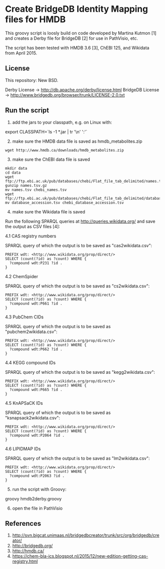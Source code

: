 Create BridgeDB Identity Mapping files for HMDB
===============================================

This groovy script is loosly build on code developed by Martina Kutmon [1]
and creates a Derby file for BridgeDB [2] for use in PathVisio, etc.

The script has been tested with HMDB 3.6 [3], ChEBI 125, and Wikidata from April 2015.

License
-------

This repository: New BSD.

Derby License -> http://db.apache.org/derby/license.html
BridgeDB License -> http://www.bridgedb.org/browser/trunk/LICENSE-2.0.txt

Run the script
--------------

1. add the jars to your classpath, e.g. on Linux with:

  export CLASSPATH=\`ls -1 *.jar | tr '\n' ':'\`

2. make sure the HMDB data file is saved as hmdb_metabolites.zip

  ```
  wget http://www.hmdb.ca/downloads/hmdb_metabolites.zip
  ```

3. make sure the ChEBI data file is saved

  ```
  mkdir data
  cd data
  wget ftp://ftp.ebi.ac.uk/pub/databases/chebi/Flat_file_tab_delimited/names.tsv.gz
  gunzip names.tsv.gz
  mv names.tsv chebi_names.tsv
  wget ftp://ftp.ebi.ac.uk/pub/databases/chebi/Flat_file_tab_delimited/database_accession.tsv
  mv database_accession.tsv chebi_database_accession.tsv
  ```

4. make sure the Wikidata file is saved

Run the following SPARQL queries at http://queries.wikidata.org/ and save the
output as CSV files [4]:

4.1 CAS registry numbers

SPARQL query of which the output is to be saved as "cas2wikidata.csv":

  ```
  PREFIX wdt: <http://www.wikidata.org/prop/direct/>
  SELECT (count(?id) as ?count) WHERE {
    ?compound wdt:P231 ?id .
  }
  ```

4.2 ChemSpider

SPARQL query of which the output is to be saved as "cs2wikidata.csv":

  ```
  PREFIX wdt: <http://www.wikidata.org/prop/direct/>
  SELECT (count(?id) as ?count) WHERE {
    ?compound wdt:P661 ?id .
  }
  ```

4.3 PubChem CIDs

SPARQL query of which the output is to be saved as "pubchem2wikidata.csv":

  ```
  PREFIX wdt: <http://www.wikidata.org/prop/direct/>
  SELECT (count(?id) as ?count) WHERE {
    ?compound wdt:P662 ?id .
  }
  ```

4.4 KEGG compound IDs

SPARQL query of which the output is to be saved as "kegg2wikidata.csv":

  ```
  PREFIX wdt: <http://www.wikidata.org/prop/direct/>
  SELECT (count(?id) as ?count) WHERE {
    ?compound wdt:P665 ?id .
  }
  ```

4.5 KnAPSaCK IDs

SPARQL query of which the output is to be saved as "ksnapsack2wikidata.csv":

  ```
  PREFIX wdt: <http://www.wikidata.org/prop/direct/>
  SELECT (count(?id) as ?count) WHERE {
    ?compound wdt:P2064 ?id .
  }
  ```

4.6 LIPIDMAP IDs

SPARQL query of which the output is to be saved as "lm2wikidata.csv":

  ```
  PREFIX wdt: <http://www.wikidata.org/prop/direct/>
  SELECT (count(?id) as ?count) WHERE {
    ?compound wdt:P2063 ?id .
  }
  ```

5. run the script with Groovy:

  groovy hmdb2derby.groovy

6. open the file in PathVisio

References
----------

1. http://svn.bigcat.unimaas.nl/bridgedbcreator/trunk/src/org/bridgedb/creator/
2. http://bridgedb.org/
3. http://hmdb.ca/
4. https://chem-bla-ics.blogspot.nl/2015/12/new-edition-getting-cas-registry.html
